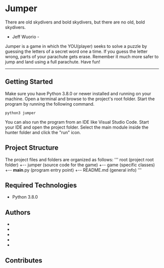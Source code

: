 # Jumper
There are old skydivers and bold skydivers,
but there are no old, bold skydivers.

- Jeff Wuorio -

Jumper is a game in which the YOU(player) seeks to solve a puzzle by guessing the letters of 
a secret word one a time. If you guess the letter wrong, parts of your parachute gets erase. 
Remember it much more safer to jump and land using a full parachute. Have fun!

___
## Getting Started
Make sure you have Python 3.8.0 or newer installed and running on your machine. Open a terminal and browse to the project's root folder. Start the program by running the following command.
```
python3 jumper 
```
You can also run the program from an IDE like Visual Studio Code. Start your IDE and open the project folder. Select the main module inside the hunter folder and click the "run" icon.

## Project Structure
The project files and folders are organized as follows:
'''
root                    (project root folder)
+-- jumper              (source code for the game)
    +-- game            (specific classes) 
    +-- __main__.py     (program entry point)
+-- README.md           (general info)
'''

## Required Technologies
* Python 3.8.0

## Authors
* 
* 
*
*
*

## Contributes
